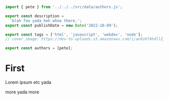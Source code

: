 

```js server


import { pete } from '../../../src/data/authors.js';

export const description =
  'blah foo yada heh whoa there.';
export const publishDate = new Date('2022-10-09');

export const tags = ['html', 'javascript', 'webdev', 'node'];
// cover_image: https://dev-to-uploads.s3.amazonaws.com/i/an9z6f4hdll2jlne43u3.jpg

export const authors = [pete];
```

# First

Lorem ipsum etc yada

more yada more
